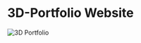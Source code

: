 # 3D-Portfolio Website
![3D Portfolio](https://user-images.githubusercontent.com/25562090/148670063-980f8bab-f492-4c24-bcf4-8729cf34c646.jpg)
